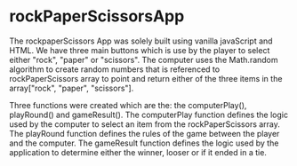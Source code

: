 # rockPaperScissorsApp

The rockpaperScissors App was solely built using vanilla javaScript and HTML. We have three main buttons which is use by the player to select either "rock", "paper" or "scissors". The computer uses the Math.random algorithm to create random numbers that is referenced to rockPaperScissors array to point and return either of the three items in the array["rock", "paper", "scissors"].

Three functions were created which are the: the computerPlay(), playRound() and gameResult().
The computerPlay function defines the logic used by the computer to select an item from the rockPaperScissors array.
The playRound function defines the rules of the game between the player and the computer.
The gameResult function defines the logic used by the application to determine either the winner, looser or if it ended in a tie.
